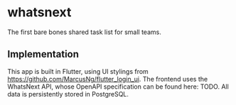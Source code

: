 # whatsnext

The first bare bones shared task list for small teams.

## Implementation

This app is built in Flutter, using UI stylings from https://github.com/MarcusNg/flutter_login_ui. The frontend uses the WhatsNext API, whose OpenAPI specification can be found here: TODO. All data is persistently stored in PostgreSQL.
